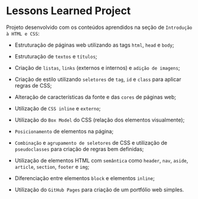 # Lessons Learned Project

Projeto desenvolvido com os conteúdos aprendidos na seção de `Introdução à HTML e CSS`:

- Estruturação de páginas web utilizando as tags `html`, `head` e `body`;

- Estruturação de `textos` e `títulos`;

- Criação de `listas`, `links` (externos e internos) e `adição de imagens`;

- Criação de estilo utilizando `seletores` de `tag`, `id` e `class` para aplicar regras de CSS;

- Alteração de características da fonte e das `cores` de páginas web;

- Utilização de `CSS inline` e `externo`;

- Utilização do `Box Model` do CSS (relação dos elementos visualmente);

- `Posicionamento` de elementos na página;

- `Combinação` e `agrupamento de seletores` de CSS e utilização de `pseudoclasses` para criação de regras bem definidas;

- Utilização de elementos HTML com `semântica` como `header`, `nav`, `aside`, `article`, `section`, `footer` e `img`;

- Diferenciação entre elementos `block` e elementos `inline`;

- Utilização do `GitHub Pages` para criação de um portfólio web simples.
